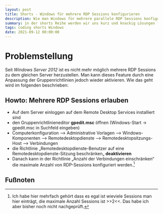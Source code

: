 ```yaml
---
layout: post
title: Shorts - Windows für mehrere RDP Sessions konfigurieren
description: Wie man Windows für mehrere parallele RDP Sessions konfigurieren kann
summary: in der shorts Reihe werden wir uns kurz und knackig Lösungen für häufig auftretende SysAdmin Probleme anschauen. Diesmal geht es darum Windows für mehrere parallele RDP Sessions einzurichten.  
tags: coding shorts Windows
date: 2021-09-12 00:00:00
---
```


# Problemstellung

Seit *Windows Server 2012* ist es nicht mehr möglich mehrere RDP Sessions zu dem gleichen Server herzustellen. Man kann dieses Feature durch eine Anpassung der Gruppenrichtlinien jedoch wieder aktivieren. Wie das geht wird im folgenden beschrieben:

## Howto: Mehrere RDP Sessions erlauben

- Auf dem Server einloggen auf dem Remote Desktop Services installiert sind
- den Gruppenrichtlinieneditor **gpedit.msc** öffnen (Windows-Start -> gpedit.msc in Suchfeld eingeben)
- Computerkonfiguration –> Administrative Vorlagen –> Windows-Komponenten –> Remotedesktopdienste –> Remotedesktopsitzungs-Host –> Verbindungen 
- die Richtlinie „Remotedesktopdienste-Benutzer auf eine Remotedesktopdienste-Sitzung beschränken„ **deaktivieren** 
- Danach kann in der Richtlinie „Anzahl der Verbindungen einschränken“ die maximale Anzahl von RDP-Sessions konfiguriert werden.[^Sessions]


## Fußnoten

[^Sessions]: Ich habe hier mehrfach gehört dass es egal ist wieviele Sessions man hier einträgt, die maximale Anzahl Sessions ist >>2<<. Das habe ich aber bisher noch nicht nachgeprüft.

